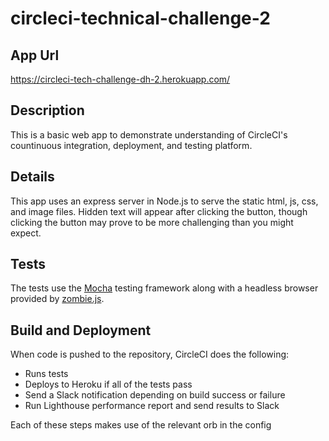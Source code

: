 # circleci-technical-challenge-2

## App Url
https://circleci-tech-challenge-dh-2.herokuapp.com/

## Description

This is a basic web app to demonstrate understanding of CircleCI's countinuous integration, deployment, and testing platform.

## Details

This app uses an express server in Node.js to serve the static html, js, css, and image files. Hidden text will appear after clicking the button, though clicking the button may prove to be more challenging than you might expect.

## Tests

The tests use the [Mocha](https://github.com/mochajs/mocha) testing framework along with a headless browser provided by [zombie.js](http://zombie.js.org/).

## Build and Deployment

When code is pushed to the repository, CircleCI does the following:

* Runs tests
* Deploys to Heroku if all of the tests pass
* Send a Slack notification depending on build success or failure
* Run Lighthouse performance report and send results to Slack

Each of these steps makes use of the relevant orb in the config
